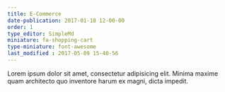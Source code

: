 ```yaml
---
title: E-Commerce
date-publication: 2017-01-18 12-00-00
order: 1
type_editor: SimpleMd
miniature: fa-shopping-cart
type-miniature: font-awesome
last_modified : 2017-05-09 15-40-56
---
```

Lorem ipsum dolor sit amet, consectetur adipisicing elit. Minima maxime quam architecto quo inventore harum ex magni, dicta impedit.